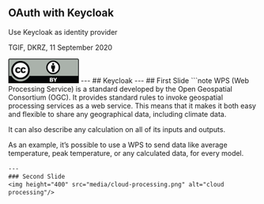 ## OAuth with Keycloak

Use Keycloak as identity provider

TGIF, DKRZ, 11 September 2020

<img height="50" src="media/cc-license.png" alt="Creative Commons License"/>
---
## Keycloak
---
## First Slide
```note
WPS (Web Processing Service) is a standard developed by the Open Geospatial Consortium (OGC). It provides standard rules to invoke geospatial processing services as a web service. This means that it makes it both easy and flexible to share any geographical data, including climate data.

It can also describe any calculation on all of its inputs and outputs.

As an example, it’s possible to use a WPS to send data like average temperature, peak temperature, or any calculated data, for every model.
```
---
### Second Slide
<img height="400" src="media/cloud-processing.png" alt="cloud processing"/>
